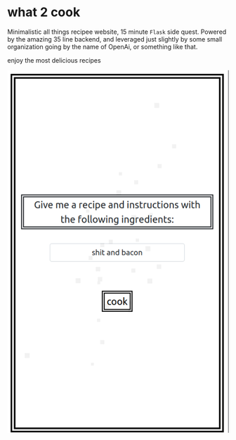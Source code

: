 # what 2 cook

Minimalistic all things recipee website, 15 minute `Flask` side quest. Powered by the amazing 35 line backend, and leveraged just slightly by some small organization going by the name of OpenAi, or something like that.

enjoy the most delicious recipes

![](assets/shit_and_bacon.png)